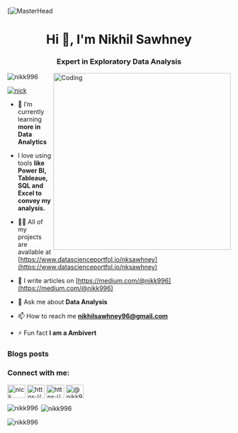 [![MasterHead](https://media.istockphoto.com/id/1480239160/photo/an-analyst-uses-a-computer-and-dashboard-for-data-business-analysis-and-data-management.jpg?s=612x612&w=is&k=20&c=IsHMXWcEG0oetlrpFEjKEIWDgxYxVkCn-2rNYt4eGtk=)
<h1 align="center">Hi 👋, I'm Nikhil Sawhney</h1>
<h3 align="center">Expert in Exploratory Data Analysis</h3>
<img align="right" alt="Coding" width="400" src="https://www.caxsol.com/assets/img/data-analysis.gif">

<p align="left"> <img src="https://komarev.com/ghpvc/?username=nikk996&label=Profile%20views&color=0e75b6&style=flat" alt="nikk996" /> </p>

<p align="left"> <a href="https://twitter.com/nick" target="blank"><img src="https://img.shields.io/twitter/follow/nick?logo=twitter&style=for-the-badge" alt="nick" /></a> </p>

- 🌱 I’m currently learning **more in Data Analytics**

- I love using tools **like Power BI, Tableaue, SQL and Excel to convey my analysis.**

- 👨‍💻 All of my projects are available at [https://www.datascienceportfol.io/nksawhney](https://www.datascienceportfol.io/nksawhney)

- 📝 I write articles on [https://medium.com/@nikk996](https://medium.com/@nikk996)

- 💬 Ask me about **Data Analysis**

- 📫 How to reach me **nikhilsawhney96@gmail.com**

- ⚡ Fun fact **I am a Ambivert**

### Blogs posts
<!-- BLOG-POST-LIST:START -->
<!-- BLOG-POST-LIST:END -->

<h3 align="left">Connect with me:</h3>
<p align="left">
<a href="https://twitter.com/nick" target="blank"><img align="center" src="https://raw.githubusercontent.com/rahuldkjain/github-profile-readme-generator/master/src/images/icons/Social/twitter.svg" alt="nick" height="30" width="40" /></a>
<a href="https://linkedin.com/in/https://www.linkedin.com/in/nikk996/" target="blank"><img align="center" src="https://raw.githubusercontent.com/rahuldkjain/github-profile-readme-generator/master/src/images/icons/Social/linked-in-alt.svg" alt="https://www.linkedin.com/in/nikk996/" height="30" width="40" /></a>
<a href="https://kaggle.com/https://www.kaggle.com/nikhilsawhney" target="blank"><img align="center" src="https://raw.githubusercontent.com/rahuldkjain/github-profile-readme-generator/master/src/images/icons/Social/kaggle.svg" alt="https://www.kaggle.com/nikhilsawhney" height="30" width="40" /></a>
<a href="https://medium.com/@nikk996" target="blank"><img align="center" src="https://raw.githubusercontent.com/rahuldkjain/github-profile-readme-generator/master/src/images/icons/Social/medium.svg" alt="@nikk996" height="30" width="40" /></a>
</p>

<p><img align="left" src="https://github-readme-stats.vercel.app/api/top-langs?username=nikk996&show_icons=true&locale=en&layout=compact" alt="nikk996" /></p>

<p>&nbsp;<img align="center" src="https://github-readme-stats.vercel.app/api?username=nikk996&show_icons=true&locale=en" alt="nikk996" /></p>

<p><img align="center" src="https://github-readme-streak-stats.herokuapp.com/?user=nikk996&" alt="nikk996" /></p>
